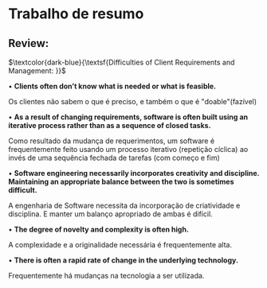 # Trabalho de resumo 

## Review:

$\textcolor{dark-blue}{\textsf{Difficulties of Client Requirements and Management: }}$ 


• **Clients often don’t know what is needed or what is feasible.**

  Os clientes não sabem o que é preciso, e também o que é "doable"(fazível)

• **As a result of changing requirements, software is often built using an iterative process rather than as a sequence of closed tasks.**

  Como resultado da mudança de requerimentos, um software é frequentemente feito usando um processo iterativo (repetição cíclica) ao invés de uma sequência fechada de tarefas (com começo e fim)
  
• **Software engineering necessarily incorporates creativity and discipline. Maintaining an appropriate balance between the two is sometimes difficult.**

  A engenharia de Software necessita da incorporação de criatividade e disciplina. E manter um balanço apropriado de ambas é difícil.

• **The degree of novelty and complexity is often high.**

  A complexidade e a originalidade necessária é frequentemente alta.

• **There is often a rapid rate of change in the underlying technology.**

  Frequentemente há mudanças na tecnologia a ser utilizada.


